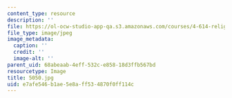 ```yaml
---
content_type: resource
description: ''
file: https://ol-ocw-studio-app-qa.s3.amazonaws.com/courses/4-614-religious-architecture-and-islamic-cultures-fall-2002/e7afe546b1ae5e8aff534870f0ff114c_5050.jpg
file_type: image/jpeg
image_metadata:
  caption: ''
  credit: ''
  image-alt: ''
parent_uid: 68abeaab-4eff-532c-e858-18d3ffb567bd
resourcetype: Image
title: 5050.jpg
uid: e7afe546-b1ae-5e8a-ff53-4870f0ff114c
---
```

